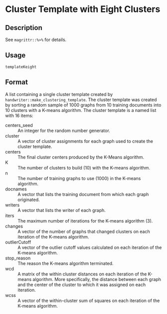

# Cluster Template with Eight Clusters

## Description

See <code>magrittr::%\>%</code> for details.

## Usage

<pre><code class='language-R'>templateKeight
</code></pre>

## Format

A list containing a single cluster template created by
<code>handwriter::make_clustering_template</code>. The cluster template
was created by sorting a random sample of 1000 graphs from 10 training
documents into 10 clusters with a K-means algorithm. The cluster
template is a named list with 16 items:

<dl>
<dt>
centers_seed
</dt>
<dd>
An integer for the random number generator.
</dd>
<dt>
cluster
</dt>
<dd>
A vector of cluster assignments for each graph used to create the
cluster template.
</dd>
<dt>
centers
</dt>
<dd>
The final cluster centers produced by the K-Means algorithm.
</dd>
<dt>
K
</dt>
<dd>
The number of clusters to build (10) with the K-means algorithm.
</dd>
<dt>
n
</dt>
<dd>
The number of training graphs to use (1000) in the K-means algorithm.
</dd>
<dt>
docnames
</dt>
<dd>
A vector that lists the training document from which each graph
originated.
</dd>
<dt>
writers
</dt>
<dd>
A vector that lists the writer of each graph.
</dd>
<dt>
iters
</dt>
<dd>
The maximum number of iterations for the K-means algorithm (3).
</dd>
<dt>
changes
</dt>
<dd>
A vector of the number of graphs that changed clusters on each iteration
of the K-means algorithm.
</dd>
<dt>
outlierCutoff
</dt>
<dd>
A vector of the outlier cutoff values calculated on each iteration of
the K-means algorithm.
</dd>
<dt>
stop_reason
</dt>
<dd>
The reason the K-means algorithm terminated.
</dd>
<dt>
wcd
</dt>
<dd>
A matrix of the within cluster distances on each iteration of the
K-means algorithm. More specifically, the distance between each graph
and the center of the cluster to which it was assigned on each
iteration.
</dd>
<dt>
wcss
</dt>
<dd>
A vector of the within-cluster sum of squares on each iteration of the
K-means algorithm.
</dd>
</dl>
